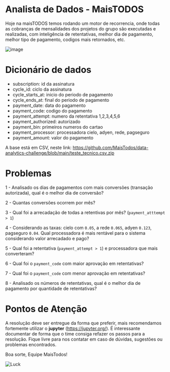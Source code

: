 # Analista de Dados - MaisTODOS

Hoje na maisTODOS temos rodando um motor de recorrencia, onde todas as cobranças de mensalidades dos projetos do grupo são executadas e realizadas, com inteligência de retentativas, melhor dia de pagamento, melhor tipo de pagamento, codigos mais retornados, etc.

![image](https://user-images.githubusercontent.com/3420133/143287102-cc146909-84f7-40ca-8571-486aedbb40b7.png)

Dicionário de dados
===================
- subscription: id da assinatura
- cycle_id: ciclo da assinatura
- cycle_starts_at: inicio do periodo de pagamento
- cycle_ends_at: final do periodo de pagamento
- payment_date: data do pagamento
- payment_code: codigo do pagamento
- payment_attempt: numero da retentativa 1,2,3,4,5,6
- payment_authorized: autorizado
- payment_bin: primeiros numeros do cartao
- payment_processor: processadora cielo, adyen, rede, pagseguro
- payment_amount: valor do pagamento

A base está em CSV, neste link:
https://github.com/MaisTodos/data-analytics-challenge/blob/main/teste_tecnico.csv.zip


Problemas
=========

1 - Analisado os dias de pagamentos com mais conversões (transação autorizada), qual é o melhor dia de conversão?

2 - Quantas conversões ocorrem por mês?

3 - Qual foi a arrecadação de todas a retentivas por mês? (`payment_atttempt > 1`)

4 - Considerando as taxas: cielo com `0.05`, a rede `0.065`, adyen `0.123`, pagseguro `0.04`. Qual processadora é mais rentável para o sistema considerando valor arrecadado e pago?

5 - Qual foi a retentativa (`payment_attempt > 1`) e processadora que mais converteram?

6 - Qual foi o `payment_code` com maior aprovação em retentativas?

7 - Qual foi o `payment_code` com menor aprovação em retentativas?

8 - Analisado os números de retentativas, qual é o melhor dia de pagamento por quantidade de retentativas?



Pontos de Atenção
=================

A resolução deve ser entregue da forma que preferir, mais recomendamos fortemente utilizar o **jupyter** (https://jupyter.org/). É interessante documentar de forma  que o time consiga refazer os passos para a resolução.
Fique livre para nos contatar em caso de dúvidas, sugestões ou problemas encontrados.


Boa sorte, Equipe MaisTodos!

![Luck](https://media.giphy.com/media/l49JHz7kJvl6MCj3G/giphy.gif)
